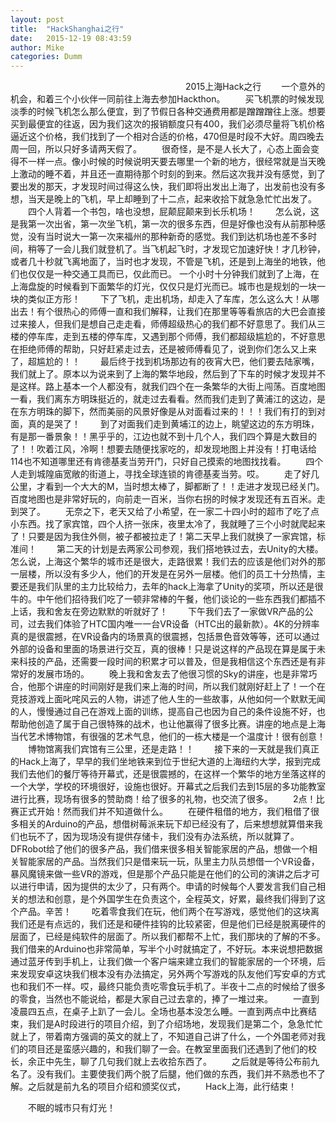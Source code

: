 ```yaml
---
layout: post
title:  "HackShanghai之行"
date:   2015-12-19 08:43:59
author: Mike
categories: Dumm
---
```


　　　　　　　　　　　　　　　　　　　　2015上海Hack之行
　　一个意外的机会，和着三个小伙伴一同前往上海去参加Hackthon。
　　买飞机票的时候发现淡季的时候飞机怎么那么便宜，到了节假日各种交通费用都是蹭蹭蹭往上涨。想要买到最便宜的往返，因为我们这次的报销额度只有400，我们必须尽量将飞机价格逼近这个价格，我们找到了一个相对合适的价格，470但是时段不大好。周四晚去周一回，所以只好多请两天假了。
　　很奇怪，是不是人长大了，心态上面会变得不一样一点。像小时候的时候说明天要去哪里一个新的地方，很经常就是当天晚上激动的睡不着，并且还一直期待那个时刻的到来。然后这次我并没有感觉，到了要出发的那天，才发现时间过得这么快，我们即将出发出上海了，出发前也没有多想，当天是晚上的飞机，早上却睡到了十二点，起来收拾下就急急忙忙出发了。
　　四个人背着一个书包，啥也没想，屁颠屁颠来到长乐机场！
　　怎么说，这是我第一次出省，第一次坐飞机，第一次的很多东西，但是好像也没有从前那种感觉，没有当时说大一第一次来福州的那种新奇的感觉。我们到达机场也差不多时间，稍等了一会儿我们就登机了。当飞机起飞时，才发现它加速好快！才几秒钟，或者几十秒就飞离地面了，当时也才发现，不管是飞机，还是到上海坐的地铁，他们也仅仅是一种交通工具而已，仅此而已。
一个小时十分钟我们就到了上海，在上海盘旋的时候看到下面繁华的灯光，仅仅只是灯光而已。城市也是规划的一块一块的类似正方形！
　　下了飞机，走出机场，却走入了车库，怎么这么大！从哪出去！有个很热心的师傅一直和我们解释，让我们在那里等等看旅店的大巴会直接过来接人，但我们是想自己走走看，师傅超级热心的我们都不好意思了。我们从三楼的停车库，走到五楼的停车库，又遇到那个师傅，我们都超级尴尬的，不好意思在拒绝师傅的帮助，只好赶紧走过去，还是被师傅看见了，说到你们怎么又上来了，超尴尬的！！
　　最后终于找到机场那边有的夜宵大巴，他们要去陆家嘴，我们就上了。原本以为说来到了上海的繁华地段，然后到了下车的时候才发现并不是这样。路上基本一个人都没有，就我们四个在一条繁华的大街上闯荡。百度地图一看，我们离东方明珠挺近的，就走过去看看。然而我们走到了黄浦江的这边，是在东方明珠的脚下，然而美丽的风景好像是从对面看过来的！！！我们有打的到对面，真的是哭了！
　　到了对面我们走到黄埔江的边上，眺望这边的东方明珠，有是那一番景象！！黑乎乎的，江边也就不到十几个人，我们四个算是大数目的了！！吹着江风，冷啊！想要去随便找家吃的，却发现地图上并没有！打电话给114也不知道哪里还有肯德基麦当劳开门，只好自己摸索的地图找找看。
　　四个人走到城隍庙宽敞的街道上，寻找全球连锁的肯德基麦当劳。哎。
　　走了好几公里，才看到一个大大的M，当时想太棒了，脚都断了！！走进才发现已经关门。百度地图也是非常好玩的，向前走一百米，当你右拐的时候才发现还有五百米。走到哭了。
　　无奈之下，老天又给了小希望，在一家二十四小时的超市了吃了点小东西。找了家宾馆，四个人挤一张床，夜里太冷了，我就睡了三个小时就爬起来了！只要是因为我住外侧，被子都被拉走了！第二天早上我们就换了一家宾馆，标准间！
　　第二天的计划是去两家公司参观，我们搭地铁过去，去Unity的大楼。怎么说，上海这个繁华的城市还是很大，走路很累！我们去的应该是他们对外的那一层楼，所以没有多少人，他们的开发是在另外一层楼。他们的员工十分热情，主要还是我们队里的主力比较给力，去年的hack上海拿了Unity的奖项，所以还是很牛的。中午他们招待我们吃了一顿非常棒的午餐，他们谈论的一些东西我们都插不上话，我和舍友在旁边默默的听就好了！
　　下午我们去了一家做VR产品的公司，过去我们体验了HTC国内唯一一台VR设备（HTC出的最新款）。4K的分辨率真的是很震撼，在VR设备内的场景真的很震撼，包括景色音效等等，还可以通过外部的设备和里面的场景进行交互，真的很棒！只是说这样的产品现在算是属于未来科技的产品，还需要一段时间的积累才可以普及，但是我相信这个东西还是有非常好的发展市场的。
　　晚上我和舍友去了他很习惯的Sky的讲座，也是非常巧合，他那个讲座的时间刚好是我们来上海的时间，所以我们就刚好赶上了！一个在竞技游戏上面叱咤风云的人物，讲述了他人生的一些故事，从他如何一个默默无闻的人，慢慢通过自己在游戏上面的训练，提高自己也因为自己的条件设施不好，也帮助他创造了属于自己很特殊的战术，也让他赢得了很多比赛。讲座的地点是上海当代艺术博物馆，有很强的艺术气息，他们的一栋大楼是一个温度计！很有创意！
　　博物馆离我们宾馆有三公里，还是走路！！
　　接下来的一天就是我们真正的Hack上海了，早早的我们坐地铁来到位于世纪大道的上海纽约大学，报到完成我们去他们的餐厅等待开幕式，还是很震撼的，在这样一个繁华的地方坐落这样的一个大学，学校的环境很好，设施也很好。开幕式之后我们去到15层的多功能教室进行比赛，现场有很多的赞助商！给了很多的礼物，也交流了很多。
　　2点！比赛正式开始！然而我们并不知道做什么。
　　在硬件租借的地方，我们租借了很多相关的Arduino的产品，想借树莓派来玩下却已经没有了，后来想想就算借来我们也玩不了，因为现场没有提供存储卡，我们没有办法系统，所以就算了。DFRobot给了他们的很多产品，我们借来很多相关智能家居的产品，想做一个相关智能家居的产品。当然我们只是借来玩一玩，队里主力队员想借一个VR设备，暴风魔镜来做一些VR的游戏，但是那个产品只能是在他们的公司的演讲之后才可以进行申请，因为提供的太少了，只有两个。申请的时候每个人要发言我们自己相关的想法和创意，是个外国学生在负责这个，全程英文，好累，最终我们得到了这个产品。辛苦！
　　吃着零食我们在玩，他们两个在写游戏，感觉他们的这块离我们还是有点远的，我们还是和硬件挂钩的比较紧密，但是他们已经是脱离硬件的层面了，已经是纯软件的层面了。所以我们都帮不上忙，我们那块的了解的不多。我们借来的Arduino也非常简单，写半个小时就搞定了，不好玩。本来说想把数据通过蓝牙传到手机上，让我们做一个客户端来建立我们的智能家居的一个环境，后来发现安卓这块我们根本没有办法搞定，另外两个写游戏的队友他们写安卓的方式也和我们不一样。哎，最终只能负责吃零食玩手机了。半夜十二点的时候给了很多的零食，当然也不能说给，都是大家自己过去拿的，捧了一堆过来。
　　一直到凌晨四五点，在桌子上趴了一会儿。全场也基本没怎么睡。一直到两点中比赛结束，我们是A时段进行的项目介绍，到了介绍场地，发现我们是第二个，急急忙忙就上了，带着南方强调的英文的就上了，不知道自己讲了什么，一个外国老师对我们的项目还是蛮感兴趣的，和我们聊了一会。在教室里面我们还遇到了他们的校长，余正中先生，聊了几句我们就上去收拾东西了。
　　之后就是等待公布前九名了。没有我们。主要使我们两个脱了后腿，他们做的东西，我们并不熟悉也不了解。之后就是前九名的项目介绍和颁奖仪式，
　　Hack上海，此行结束！


　　不眠的城市只有灯光！
